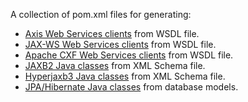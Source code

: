 A collection of pom.xml files for generating:

  * [Axis Web Services clients](http://mojo.codehaus.org/axistools-maven-plugin/) from WSDL file.
  * [JAX-WS Web Services clients](https://jax-ws-commons.dev.java.net/jaxws-maven-plugin/) from WSDL file.
  * [Apache CXF Web Services clients](http://cwiki.apache.org/CXF20DOC/maven-integration-and-plugin.html) from WSDL file.
  * [JAXB2 Java classes](https://maven-jaxb2-plugin.dev.java.net/) from XML Schema file.
  * [Hyperjaxb3 Java classes](http://xxxx) from XML Schema file.
  * [JPA/Hibernate Java classes](http://mojo.codehaus.org/maven-hibernate3/hibernate3-maven-plugin/) from database models.